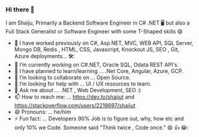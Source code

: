 ### Hi there 👋

  I am Shaiju, Primarily a Backend Software Engineer in C# .NET 🖥️ but also a Full Stack Generalist or Software Engineer with some T-Shaped skills :smile:
  
- :rocket: I have worked previously on C#, Asp.NET, MVC, WEB API, SQL Server, Mongo DB, Redis , HTML, CSS, Javascript, Knockout JS, SEO , Git, Azure deployments... 🛠️:
- 🔭 I’m currently working on C#.NET, Oracle SQL, Odata REST API's.
- 🌱 I have planned to learn/learning ... .Net Core, Angular, Azure, GCP.
- 👯 I’m looking to collaborate on ... Open Source.
- 🤔 I’m looking for help with ...  UI / UX resources to learn.
- 💬 Ask me about ...  .NET , Web Development, SEO :)
- 📫 How to reach me: ... https://dev.to/shaijut and https://stackoverflow.com/users/2218697/shaijut
- 😄 Pronouns: ... he/him
- ⚡ Fun fact: ... Developers 90% Job is to figure out, why, how etc and only 10% we Code. Someone said "Think twice , Code once." :smile: 👍 😂:
